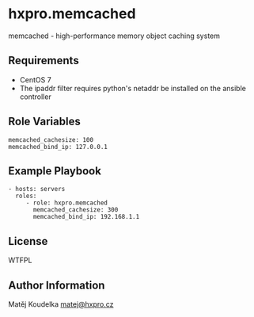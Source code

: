 hxpro.memcached
===============

memcached - high-performance memory object caching system

Requirements
------------

 - CentOS 7
 - The ipaddr filter requires python's netaddr be installed on the ansible controller

Role Variables
--------------

    memcached_cachesize: 100
    memcached_bind_ip: 127.0.0.1

Example Playbook
----------------

    - hosts: servers
      roles:
         - role: hxpro.memcached
           memcached_cachesize: 300
           memcached_bind_ip: 192.168.1.1

License
-------

WTFPL

Author Information
------------------

Matěj Koudelka <matej@hxpro.cz>
